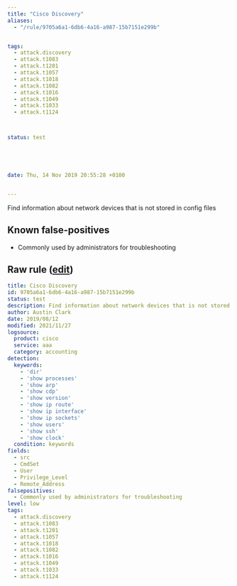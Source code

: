```yaml
---
title: "Cisco Discovery"
aliases:
  - "/rule/9705a6a1-6db6-4a16-a987-15b7151e299b"


tags:
  - attack.discovery
  - attack.t1083
  - attack.t1201
  - attack.t1057
  - attack.t1018
  - attack.t1082
  - attack.t1016
  - attack.t1049
  - attack.t1033
  - attack.t1124



status: test





date: Thu, 14 Nov 2019 20:55:28 +0100


---
```


Find information about network devices that is not stored in config files

<!--more-->


## Known false-positives

* Commonly used by administrators for troubleshooting




## Raw rule ([edit](https://github.com/SigmaHQ/sigma/edit/master/rules/network/cisco/aaa/cisco_cli_discovery.yml))
```yaml
title: Cisco Discovery
id: 9705a6a1-6db6-4a16-a987-15b7151e299b
status: test
description: Find information about network devices that is not stored in config files
author: Austin Clark
date: 2019/08/12
modified: 2021/11/27
logsource:
  product: cisco
  service: aaa
  category: accounting
detection:
  keywords:
    - 'dir'
    - 'show processes'
    - 'show arp'
    - 'show cdp'
    - 'show version'
    - 'show ip route'
    - 'show ip interface'
    - 'show ip sockets'
    - 'show users'
    - 'show ssh'
    - 'show clock'
  condition: keywords
fields:
  - src
  - CmdSet
  - User
  - Privilege_Level
  - Remote_Address
falsepositives:
  - Commonly used by administrators for troubleshooting
level: low
tags:
  - attack.discovery
  - attack.t1083
  - attack.t1201
  - attack.t1057
  - attack.t1018
  - attack.t1082
  - attack.t1016
  - attack.t1049
  - attack.t1033
  - attack.t1124

```
